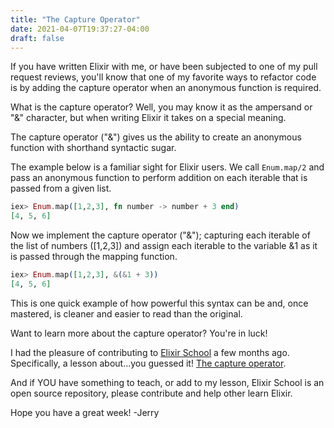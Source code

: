```yaml
---
title: "The Capture Operator"
date: 2021-04-07T19:37:27-04:00
draft: false
---
```


If you have written Elixir with me, or have been subjected to one of my pull request reviews, you'll know that one of my favorite ways to refactor code is by adding the capture operator when an anonymous function is required. 

What is the capture operator? Well, you may know it as the ampersand or "&" character, but when writing Elixir it takes on a special meaning.

The capture operator ("&") gives us the ability to create an anonymous function with shorthand syntactic sugar. 

The example below is a familiar sight for Elixir users. 
We call `Enum.map/2` and pass an anonymous function to perform addition
on each iterable that is passed from a given list. 

```elixir
iex> Enum.map([1,2,3], fn number -> number + 3 end)
[4, 5, 6]
```

Now we implement the capture operator ("&"); capturing each iterable of the list of numbers ([1,2,3]) and assign each iterable to the variable &1 as it is passed through the mapping function.

```elixir
iex> Enum.map([1,2,3], &(&1 + 3))
[4, 5, 6]
```

This is one quick example of how powerful this syntax can be and, once mastered, is cleaner and easier to read than the original. 

Want to learn more about the capture operator? You're in luck!

I had the pleasure of contributing to [Elixir School](https://elixirschool.com/) a few months ago. Specifically, a lesson about...you guessed it! [The capture operator](https://elixirschool.com/en/lessons/basics/enum/#enum-using-the-capture-operator-). 

And if YOU have something to teach, or add to my lesson, Elixir School is an open source repository, please contribute and help other learn Elixir. 

Hope you have a great week! -Jerry
